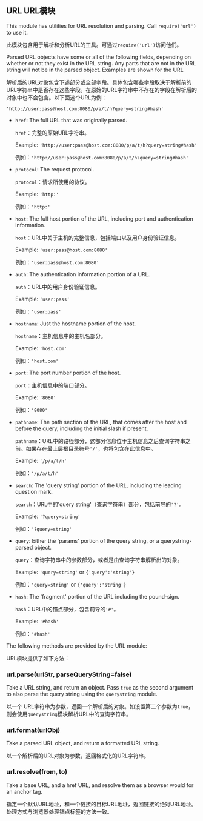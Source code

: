 ## URL URL模块

This module has utilities for URL resolution and parsing.
Call `require('url')` to use it.

此模块包含用于解析和分析URL的工具。可通过`require('url')`访问他们。

Parsed URL objects have some or all of the following fields, depending on
whether or not they exist in the URL string. Any parts that are not in the URL
string will not be in the parsed object. Examples are shown for the URL

解析后的URL对象包含下述部分或全部字段。具体包含哪些字段取决于解析前的URL字符串中是否存在这些字段。在原始的URL字符串中不存在的字段在解析后的对象中也不会包含。以下面这个URL为例：

`'http://user:pass@host.com:8080/p/a/t/h?query=string#hash'`

* `href`: The full URL that was originally parsed.

  `href`：完整的原始URL字符串。

  Example: `'http://user:pass@host.com:8080/p/a/t/h?query=string#hash'`

  例如：`'http://user:pass@host.com:8080/p/a/t/h?query=string#hash'`
* `protocol`: The request protocol.

  `protocol`：请求所使用的协议。

  Example: `'http:'`

  例如：`'http:'`
* `host`: The full host portion of the URL, including port and authentication information.

  `host`：URL中关于主机的完整信息，包括端口以及用户身份验证信息。

  Example: `'user:pass@host.com:8080'`

  例如：`'user:pass@host.com:8080'`
* `auth`: The authentication information portion of a URL.

  `auth`：URL中的用户身份验证信息。

  Example: `'user:pass'`

  例如：`'user:pass'`
* `hostname`: Just the hostname portion of the host.

  `hostname`：主机信息中的主机名部分。

  Example: `'host.com'`

  例如：`'host.com'`
* `port`: The port number portion of the host.

  `port`：主机信息中的端口部分。

  Example: `'8080'`

  例如：`'8080'`
* `pathname`: The path section of the URL, that comes after the host and before the query, including the initial slash if present.

  `pathname`：URL中的路径部分，这部分信息位于主机信息之后查询字符串之前。如果存在最上层根目录符号`'/'`，也将包含在此信息中。

  Example: `'/p/a/t/h'`

  例如：`'/p/a/t/h'`
* `search`: The 'query string' portion of the URL, including the leading question mark.

  `search`：URL中的'query string'（查询字符串）部分，包括前导的`'?'`。

  Example: `'?query=string'`

  例如：`'?query=string'`
* `query`: Either the 'params' portion of the query string, or a querystring-parsed object.

  `query`：查询字符串中的参数部分，或者是由查询字符串解析出的对象。

  Example: `'query=string'` or `{'query':'string'}`

  例如：`'query=string'` or `{'query':'string'}`
* `hash`: The 'fragment' portion of the URL including the pound-sign.

  `hash`：URL中的锚点部分，包含前导的`'#'`。

  Example: `'#hash'`

  例如：`'#hash'`

The following methods are provided by the URL module:

URL模块提供了如下方法：

### url.parse(urlStr, parseQueryString=false)

Take a URL string, and return an object.  Pass `true` as the second argument to also parse
the query string using the `querystring` module.

以一个 URL字符串为参数，返回一个解析后的对象。如设置第二个参数为`true`，则会使用`querystring`模块解析URL中的查询字符串。

### url.format(urlObj)

Take a parsed URL object, and return a formatted URL string.

以一个解析后的URL对象为参数，返回格式化的URL字符串。

### url.resolve(from, to)

Take a base URL, and a href URL, and resolve them as a browser would for an anchor tag.

指定一个默认URL地址，和一个链接的目标URL地址，返回链接的绝对URL地址。处理方式与浏览器处理锚点标签的方法一致。